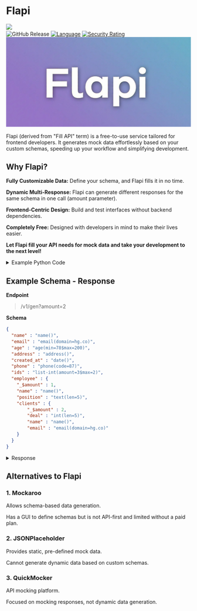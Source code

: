 # Flapi
[![](https://img.shields.io/static/v1?label=Donate&message=%E2%9D%A4&logo=GitHub&color=%23fe8e86)](https://github.com/sponsors/hunter87ff)  
![GitHub Release](https://img.shields.io/github/v/release/hunter87ff/flapi?logo=Github&label=Release)
[![Language](https://img.shields.io/static/v1?label=Lang&message=Python&logo=Python&color=blue&logoColor=cyan)](#)
[![Security Rating](https://sonarcloud.io/api/project_badges/measure?project=Hunter87ff_flapi&metric=security_rating)](#)
![Flapi](./assets/img//flapi3.png)

Flapi (derived from "Fill API" term) is a free-to-use service tailored for frontend developers. It generates mock data effortlessly based on your custom schemas, speeding up your workflow and simplifying development.

## Why Flapi?

**Fully Customizable Data:** Define your schema, and Flapi fills it in no time.

**Dynamic Multi-Response:** Flapi can generate different responses for the same schema in one call (amount parameter).

**Frontend-Centric Design:** Build and test interfaces without backend dependencies.

**Completely Free:** Designed with developers in mind to make their lives easier.

**Let Flapi fill your API needs for mock data and take your development to the next level!**



<details>
<summary>Example Python Code</summary>

```python

import requests

response = requests.get(
    "https://flapi.sprucbot.tech/v1/gen?amount=2", 
    json={
        "name" : "name()",
        "email" : "email(domain=hg.co)",
        "age" : "age(min=78$max=200)",
        "address" : "address()",
        "created_at" : "date()",
        "phone" : "phone(code=87)",
        "ids" : "list-int(amount=3$max=2)",
        "employee" : {
            "_$amount" : 1,
            "name" : "name()",
            "position" : "text(len=5)",
            "clients" : {
                "_$amount" : 2,
                "deal" : "int(len=5)",
                "name" : "name()",
                "email" : "email(domain=hg.co)"
            }
        }
    }
)

if response.status_code == 200:
    data = response.json()
    print(data)
else:
    print(f"Error: {response.status_code}")

```

</details>




## Example Schema - Response

**Endpoint**
> /v1/gen?amount=2

**Schema**
```json
{
  "name" : "name()",
  "email" : "email(domain=hg.co)",
  "age" : "age(min=78$max=200)",
  "address" : "address()",
  "created_at" : "date()",
  "phone" : "phone(code=87)",
  "ids" : "list-int(amount=3$max=2)",
  "employee" : {
    "_$amount" : 1,
    "name" : "name()",
    "position" : "text(len=5)",
    "clients" : {
        "_$amount" : 2,
        "deal" : "int(len=5)",
        "name" : "name()",
        "email" : "email(domain=hg.co)"
    }
  }
}
```

<details>
<summary>Response</summary>

```json
{
  "name": "Jennifer Huynh",
  "email": "kristenturner@hg.co",
  "age": 125,
  "address": "959 Holden Corner Apt. 103\nEast Matthew, IN 93214",
  "created_at": "18-12-2003",
  "phone": "+87-9487346280",
  "ids": [1,2,1],
  "employee": [
    {
      "_$amount": 1,
      "name": "Jason Hartman",
      "position": "PM.",
      "clients": [
        {
          "_$amount": 2,
          "deal": 55503,
          "name": "Nicole Parker",
          "email": "yhopkins@hg.co"
        },
        {
          "_$amount": 2,
          "deal": 35965,
          "name": "Mark Thomas",
          "email": "kirsten79@hg.co"
        }
      ]
    }
  ]
}
```
</details>



## Alternatives to Flapi

### 1. Mockaroo

Allows schema-based data generation.

Has a GUI to define schemas but is not API-first and limited without a paid plan.



### 2. JSONPlaceholder

Provides static, pre-defined mock data.

Cannot generate dynamic data based on custom schemas.



### 3. QuickMocker

API mocking platform.

Focused on mocking responses, not dynamic data generation.
